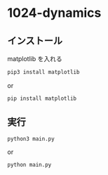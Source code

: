 # 1024-dynamics

## インストール

matplotlib を入れる

```bash
pip3 install matplotlib
```

or

```bash
pip install matplotlib
```

## 実行

```bash
python3 main.py
```

or

```bash
python main.py
```
